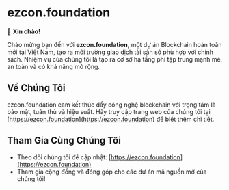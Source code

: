 # ezcon.foundation

👋 **Xin chào!**

Chào mừng bạn đến với **ezcon.foundation**, một dự án Blockchain hoàn toàn mới tại Việt Nam, tạo ra môi trường giao dịch tài sản số phù hợp với chính sách. Nhiệm vụ của chúng tôi là tạo ra cơ sở hạ tầng phi tập trung mạnh mẽ, an toàn và có khả năng mở rộng.

## Về Chúng Tôi
ezcon.foundation cam kết thúc đẩy công nghệ blockchain với trọng tâm là bảo mật, tuân thủ và hiệu suất. Hãy truy cập trang web của chúng tôi tại [https://ezcon.foundation](https://ezcon.foundation) để biết thêm chi tiết.

## Tham Gia Cùng Chúng Tôi
- Theo dõi chúng tôi để cập nhật: [https://ezcon.foundation](https://ezcon.foundation)
- Tham gia cộng đồng và đóng góp cho các dự án mã nguồn mở của chúng tôi!
